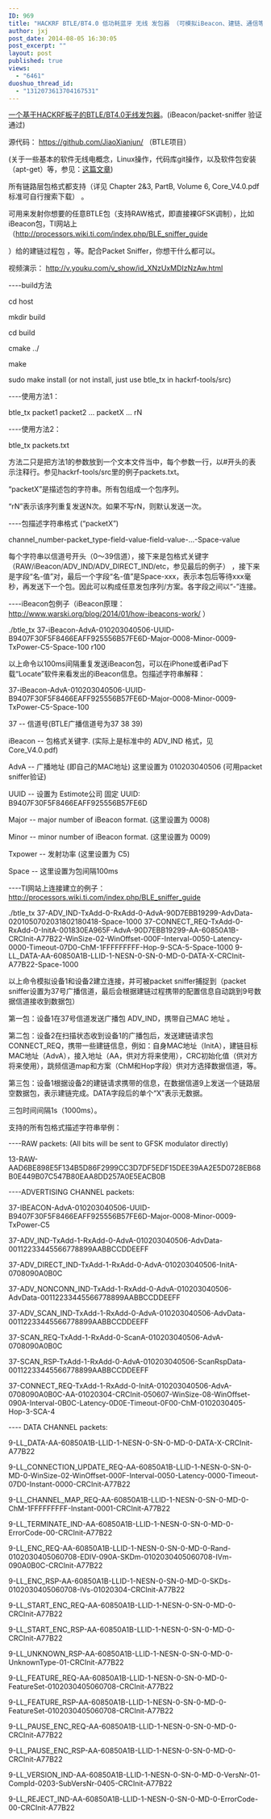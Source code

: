 ```yaml
---
ID: 969
title: "HACKRF BTLE/BT4.0 低功耗蓝牙 无线 发包器 （可模拟iBeacon、建链、通信等）"
author: jxj
post_date: 2014-08-05 16:30:05
post_excerpt: ""
layout: post
published: true
views:
  - "6461"
duoshuo_thread_id:
  - "1312073613704167531"
---
```

<a href="http://sdr-x.github.io/HACKRF%20BladeRF%20BTLE%20BT4.0%20%E6%97%A0%E7%BA%BF%E5%8F%91%E5%8C%85%E5%99%A8%28iBeacon,%20Link%20setup,%20etc.%29/">一个基于HACKRF板子的BTLE/BT4.0无线发包器</a>。(iBeacon/packet-sniffer 验证通过)

源代码：<!--more--> https://github.com/JiaoXianjun/ （BTLE项目）

(关于一些基本的软件无线电概念，Linux操作，代码库git操作，以及软件包安装（apt-get）等，参见：<a href="http://sdr-x.github.io/rtl-sdr-rtl2832%E7%94%B5%E8%A7%86%E6%A3%92%E8%B7%9F%E8%B8%AA%E9%A3%9E%E6%9C%BAstep-by-step%E6%95%99%E7%A8%8B(tutorial%20ADS-B%20aircraft%20tracking%20by%20rtl-sdr%20rtl2832%20gr-air-modes)/">这篇文章</a>)

所有链路层包格式都支持（详见 Chapter 2&amp;3, PartB, Volume 6, Core_V4.0.pdf 标准可自行搜索下载） 。

可用来发射你想要的任意BTLE包（支持RAW格式，即直接裸GFSK调制），比如iBeacon包，TI网站上（http://processors.wiki.ti.com/index.php/BLE_sniffer_guide

）给的建链过程包 ，等。配合Packet Sniffer，你想干什么都可以。

视频演示： http://v.youku.com/v_show/id_XNzUxMDIzNzAw.html

----build方法

cd host

mkdir build

cd build

cmake ../

make

sudo make install (or not install, just use btle_tx in hackrf-tools/src)

----使用方法1：

btle_tx packet1 packet2 ... packetX ... rN

----使用方法2：

btle_tx packets.txt

方法二只是把方法1的参数放到一个文本文件当中，每个参数一行，以#开头的表示注释行。参见hackrf-tools/src里的例子packets.txt。

“packetX”是描述包的字符串。所有包组成一个包序列。

“rN”表示该序列重复发送N次。如果不写rN，则默认发送一次。

----包描述字符串格式 (“packetX”)

channel_number-packet_type-field-value-field-value-...-Space-value

每个字符串以信道号开头（0～39信道），接下来是包格式关键字（RAW/iBeacon/ADV_IND/ADV_DIRECT_IND/etc，参见最后的例子） ，接下来是字段“名-值”对，最后一个字段“名-值”是Space-xxx，表示本包后等待xxx毫秒，再发送下一个包。因此可以构成任意发包序列/方案。各字段之间以“-”连接。

----iBeacon包例子（iBeacon原理：http://www.warski.org/blog/2014/01/how-ibeacons-work/ ）

./btle_tx 37-iBeacon-AdvA-010203040506-UUID-B9407F30F5F8466EAFF925556B57FE6D-Major-0008-Minor-0009-TxPower-C5-Space-100 r100

以上命令以100ms间隔重复发送iBeacon包，可以在iPhone或者iPad下载“Locate”软件来看发出的iBeacon信息。包描述字符串解释：

37-iBeacon-AdvA-010203040506-UUID-B9407F30F5F8466EAFF925556B57FE6D-Major-0008-Minor-0009-TxPower-C5-Space-100

37 -- 信道号(BTLE广播信道号为37 38 39)

iBeacon -- 包格式关键字. (实际上是标准中的 ADV_IND 格式，见 Core_V4.0.pdf)

AdvA -- 广播地址 (即自己的MAC地址) 这里设置为 010203040506 (可用packet sniffer验证)

UUID -- 设置为 Estimote公司 固定 UUID: B9407F30F5F8466EAFF925556B57FE6D

Major -- major number of iBeacon format. (这里设置为 0008)

Minor -- minor number of iBeacon format. (这里设置为 0009)

Txpower -- 发射功率 (这里设置为 C5)

Space -- 这里设置为包间隔100ms

----TI网站上连接建立的例子： http://processors.wiki.ti.com/index.php/BLE_sniffer_guide

./btle_tx 37-ADV_IND-TxAdd-0-RxAdd-0-AdvA-90D7EBB19299-AdvData-0201050702031802180418-Space-1000 37-CONNECT_REQ-TxAdd-0-RxAdd-0-InitA-001830EA965F-AdvA-90D7EBB19299-AA-60850A1B-CRCInit-A77B22-WinSize-02-WinOffset-000F-Interval-0050-Latency-0000-Timeout-07D0-ChM-1FFFFFFFFF-Hop-9-SCA-5-Space-1000 9-LL_DATA-AA-60850A1B-LLID-1-NESN-0-SN-0-MD-0-DATA-X-CRCInit-A77B22-Space-1000

以上命令模拟设备1和设备2建立连接，并可被packet sniffer捕捉到（packet sniffer设置为37号广播信道，最后会根据建链过程携带的配置信息自动跳到9号数据信道接收到数据包）

第一包：设备1在37号信道发送广播包 ADV_IND，携带自己MAC 地址 。

第二包：设备2在扫描状态收到设备1的广播包后，发送建链请求包 CONNECT_REQ，携带一些建链信息，例如：自身MAC地址（InitA），建链目标MAC地址（AdvA），接入地址（AA，供对方将来使用），CRC初始化值（供对方将来使用），跳频信道map和方案（ChM和Hop字段）供对方选择数据信道，等。

第三包：设备1根据设备2的建链请求携带的信息，在数据信道9上发送一个链路层空数据包，表示建链完成。DATA字段后的单个“X”表示无数据。

三包时间间隔1s（1000ms）。

支持的所有包格式描述字符串举例：

----RAW packets: (All bits will be sent to GFSK modulator directly)

13-RAW-AAD6BE898E5F134B5D86F2999CC3D7DF5EDF15DEE39AA2E5D0728EB68B0E449B07C547B80EAA8DD257A0E5EACB0B

----ADVERTISING CHANNEL packets:

37-IBEACON-AdvA-010203040506-UUID-B9407F30F5F8466EAFF925556B57FE6D-Major-0008-Minor-0009-TxPower-C5

37-ADV_IND-TxAdd-1-RxAdd-0-AdvA-010203040506-AdvData-00112233445566778899AABBCCDDEEFF

37-ADV_DIRECT_IND-TxAdd-1-RxAdd-0-AdvA-010203040506-InitA-0708090A0B0C

37-ADV_NONCONN_IND-TxAdd-1-RxAdd-0-AdvA-010203040506-AdvData-00112233445566778899AABBCCDDEEFF

37-ADV_SCAN_IND-TxAdd-1-RxAdd-0-AdvA-010203040506-AdvData-00112233445566778899AABBCCDDEEFF

37-SCAN_REQ-TxAdd-1-RxAdd-0-ScanA-010203040506-AdvA-0708090A0B0C

37-SCAN_RSP-TxAdd-1-RxAdd-0-AdvA-010203040506-ScanRspData-00112233445566778899AABBCCDDEEFF

37-CONNECT_REQ-TxAdd-1-RxAdd-0-InitA-010203040506-AdvA-0708090A0B0C-AA-01020304-CRCInit-050607-WinSize-08-WinOffset-090A-Interval-0B0C-Latency-0D0E-Timeout-0F00-ChM-0102030405-Hop-3-SCA-4

---- DATA CHANNEL packets:

9-LL_DATA-AA-60850A1B-LLID-1-NESN-0-SN-0-MD-0-DATA-X-CRCInit-A77B22

9-LL_CONNECTION_UPDATE_REQ-AA-60850A1B-LLID-1-NESN-0-SN-0-MD-0-WinSize-02-WinOffset-000F-Interval-0050-Latency-0000-Timeout-07D0-Instant-0000-CRCInit-A77B22

9-LL_CHANNEL_MAP_REQ-AA-60850A1B-LLID-1-NESN-0-SN-0-MD-0-ChM-1FFFFFFFFF-Instant-0001-CRCInit-A77B22

9-LL_TERMINATE_IND-AA-60850A1B-LLID-1-NESN-0-SN-0-MD-0-ErrorCode-00-CRCInit-A77B22

9-LL_ENC_REQ-AA-60850A1B-LLID-1-NESN-0-SN-0-MD-0-Rand-0102030405060708-EDIV-090A-SKDm-0102030405060708-IVm-090A0B0C-CRCInit-A77B22

9-LL_ENC_RSP-AA-60850A1B-LLID-1-NESN-0-SN-0-MD-0-SKDs-0102030405060708-IVs-01020304-CRCInit-A77B22

9-LL_START_ENC_REQ-AA-60850A1B-LLID-1-NESN-0-SN-0-MD-0-CRCInit-A77B22

9-LL_START_ENC_RSP-AA-60850A1B-LLID-1-NESN-0-SN-0-MD-0-CRCInit-A77B22

9-LL_UNKNOWN_RSP-AA-60850A1B-LLID-1-NESN-0-SN-0-MD-0-UnknownType-01-CRCInit-A77B22

9-LL_FEATURE_REQ-AA-60850A1B-LLID-1-NESN-0-SN-0-MD-0-FeatureSet-0102030405060708-CRCInit-A77B22

9-LL_FEATURE_RSP-AA-60850A1B-LLID-1-NESN-0-SN-0-MD-0-FeatureSet-0102030405060708-CRCInit-A77B22

9-LL_PAUSE_ENC_REQ-AA-60850A1B-LLID-1-NESN-0-SN-0-MD-0-CRCInit-A77B22

9-LL_PAUSE_ENC_RSP-AA-60850A1B-LLID-1-NESN-0-SN-0-MD-0-CRCInit-A77B22

9-LL_VERSION_IND-AA-60850A1B-LLID-1-NESN-0-SN-0-MD-0-VersNr-01-CompId-0203-SubVersNr-0405-CRCInit-A77B22

9-LL_REJECT_IND-AA-60850A1B-LLID-1-NESN-0-SN-0-MD-0-ErrorCode-00-CRCInit-A77B22
